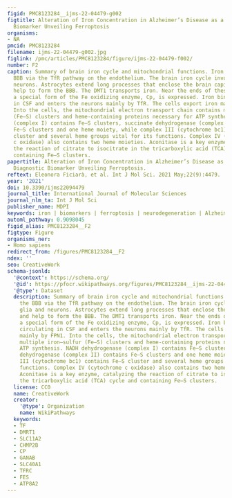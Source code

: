 ```yaml
---
figid: PMC8123284__ijms-22-04479-g002
figtitle: Alteration of Iron Concentration in Alzheimer’s Disease as a Possible Diagnostic
  Biomarker Unveiling Ferroptosis
organisms:
- NA
pmcid: PMC8123284
filename: ijms-22-04479-g002.jpg
figlink: /pmc/articles/PMC8123284/figure/ijms-22-04479-f002/
number: F2
caption: Summary of brain iron cycle and mitochondrial functions. Iron crosses the
  BBB via the TfR pathway on the endothelium. The brain iron cycle involves glia and
  neurons. Astrocytes extend long processes that enclose the brain capillaries and
  help to form the BBB. The DMT1 transports iron. Near the ends of these processes,
  a special form of the Fe oxidizing enzyme, Cp, is expressed. Iron binds to Tf circulating
  in CSF and enters the neurons mainly by TfR. The cells export iron mainly by FPN1.
  Into the cells, the mitochondrial electron transport chain contains multiple iron–sulfur
  (Fe–S) clusters and heme-containing proteins necessary for ATP synthesis. NADH dehydrogenase
  (complex I) contains Fe–S clusters, succinate dehydrogenase (complex II) contains
  Fe–S clusters and one heme moiety, while complex III (cytochrome bc1) contains Fe–S
  cluster and several heme groups vital for its functions. Complex IV (cytochrome
  c oxidase) also contains two heme moieties. Aconitase is a key enzyme, catalyzing
  the reaction of citrate to isocitrate in the tricarboxylic acid (TCA) cycle and
  containing Fe–S clusters.
papertitle: Alteration of Iron Concentration in Alzheimer’s Disease as a Possible
  Diagnostic Biomarker Unveiling Ferroptosis.
reftext: Eleonora Ficiarà, et al. Int J Mol Sci. 2021 May;22(9):4479.
year: '2021'
doi: 10.3390/ijms22094479
journal_title: International Journal of Molecular Sciences
journal_nlm_ta: Int J Mol Sci
publisher_name: MDPI
keywords: iron | biomarkers | ferroptosis | neurodegeneration | Alzheimer’s disease
automl_pathway: 0.9098045
figid_alias: PMC8123284__F2
figtype: Figure
organisms_ner:
- Homo sapiens
redirect_from: /figures/PMC8123284__F2
ndex: ''
seo: CreativeWork
schema-jsonld:
  '@context': https://schema.org/
  '@id': https://pfocr.wikipathways.org/figures/PMC8123284__ijms-22-04479-g002.html
  '@type': Dataset
  description: Summary of brain iron cycle and mitochondrial functions. Iron crosses
    the BBB via the TfR pathway on the endothelium. The brain iron cycle involves
    glia and neurons. Astrocytes extend long processes that enclose the brain capillaries
    and help to form the BBB. The DMT1 transports iron. Near the ends of these processes,
    a special form of the Fe oxidizing enzyme, Cp, is expressed. Iron binds to Tf
    circulating in CSF and enters the neurons mainly by TfR. The cells export iron
    mainly by FPN1. Into the cells, the mitochondrial electron transport chain contains
    multiple iron–sulfur (Fe–S) clusters and heme-containing proteins necessary for
    ATP synthesis. NADH dehydrogenase (complex I) contains Fe–S clusters, succinate
    dehydrogenase (complex II) contains Fe–S clusters and one heme moiety, while complex
    III (cytochrome bc1) contains Fe–S cluster and several heme groups vital for its
    functions. Complex IV (cytochrome c oxidase) also contains two heme moieties.
    Aconitase is a key enzyme, catalyzing the reaction of citrate to isocitrate in
    the tricarboxylic acid (TCA) cycle and containing Fe–S clusters.
  license: CC0
  name: CreativeWork
  creator:
    '@type': Organization
    name: WikiPathways
  keywords:
  - TF
  - DMRT1
  - SLC11A2
  - CHMP2B
  - CP
  - GANAB
  - SLC40A1
  - TFRC
  - FES
  - ATP8A2
---
```

